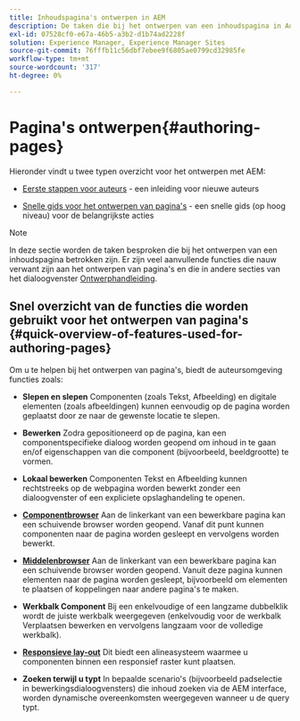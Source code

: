 ```yaml
---
title: Inhoudspagina's ontwerpen in AEM
description: De taken die bij het ontwerpen van een inhoudspagina in Adobe Experience Manager 6.5 betrokken zijn.
exl-id: 07528cf0-e67a-46b5-a3b2-d1b74ad2228f
solution: Experience Manager, Experience Manager Sites
source-git-commit: 76fffb11c56dbf7ebee9f6805ae0799cd32985fe
workflow-type: tm+mt
source-wordcount: '317'
ht-degree: 0%

---
```


# Pagina&#39;s ontwerpen{#authoring-pages}

Hieronder vindt u twee typen overzicht voor het ontwerpen met AEM:

* [Eerste stappen voor auteurs](/help/sites-authoring/first-steps.md) - een inleiding voor nieuwe auteurs

* [Snelle gids voor het ontwerpen van pagina&#39;s](/help/sites-authoring/qg-page-authoring.md) - een snelle gids (op hoog niveau) voor de belangrijkste acties

>[!NOTE]
>
>In deze sectie worden de taken besproken die bij het ontwerpen van een inhoudspagina betrokken zijn. Er zijn veel aanvullende functies die nauw verwant zijn aan het ontwerpen van pagina&#39;s en die in andere secties van het dialoogvenster [Ontwerphandleiding](/help/sites-authoring/first-steps.md).

## Snel overzicht van de functies die worden gebruikt voor het ontwerpen van pagina&#39;s {#quick-overview-of-features-used-for-authoring-pages}

Om u te helpen bij het ontwerpen van pagina&#39;s, biedt de auteursomgeving functies zoals:

* **Slepen en slepen**
Componenten (zoals Tekst, Afbeelding) en digitale elementen (zoals afbeeldingen) kunnen eenvoudig op de pagina worden geplaatst door ze naar de gewenste locatie te slepen.

* **Bewerken**
Zodra gepositioneerd op de pagina, kan een componentspecifieke dialoog worden geopend om inhoud in te gaan en/of eigenschappen van die component (bijvoorbeeld, beeldgrootte) te vormen.

* **Lokaal bewerken**
Componenten Tekst en Afbeelding kunnen rechtstreeks op de webpagina worden bewerkt zonder een dialoogvenster of een expliciete opslaghandeling te openen.

* **[Componentbrowser](/help/sites-authoring/author-environment-tools.md#componentsbrowsertouchoptimizedui)**
Aan de linkerkant van een bewerkbare pagina kan een schuivende browser worden geopend. Vanaf dit punt kunnen componenten naar de pagina worden gesleept en vervolgens worden bewerkt.

* **[Middelenbrowser](/help/sites-authoring/author-environment-tools.md#assetsbrowsertouchoptimizedui)**
Aan de linkerkant van een bewerkbare pagina kan een schuivende browser worden geopend. Vanuit deze pagina kunnen elementen naar de pagina worden gesleept, bijvoorbeeld om elementen te plaatsen of koppelingen naar andere pagina&#39;s te maken.

* **Werkbalk Component**
Bij een enkelvoudige of een langzame dubbelklik wordt de juiste werkbalk weergegeven (enkelvoudig voor de werkbalk Verplaatsen bewerken en vervolgens langzaam voor de volledige werkbalk).

* **[Responsieve lay-out](/help/sites-authoring/responsive-layout.md)**
Dit biedt een alineasysteem waarmee u componenten binnen een responsief raster kunt plaatsen.

* **Zoeken terwijl u typt**
In bepaalde scenario&#39;s (bijvoorbeeld padselectie in bewerkingsdialoogvensters) die inhoud zoeken via de AEM interface, worden dynamische overeenkomsten weergegeven wanneer u de query typt.
